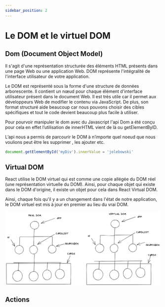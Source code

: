 ```yaml
---
sidebar_position: 2
---
```


# Le DOM et le virtuel DOM

## Dom (Document Object Model)

Il s'agit d'une représentation structurée des éléments HTML présents dans une page Web ou une application Web. DOM représente l'intégralité de l'interface utilisateur de votre application. 

Le DOM est représenté sous la forme d'une structure de données arborescente. Il contient un nœud pour chaque élément d'interface utilisateur présent dans le document Web. Il est très utile car il permet aux développeurs Web de modifier le contenu via JavaScript. De plus, son format structuré aide beaucoup car nous pouvons choisir des cibles spécifiques et tout le code devient beaucoup plus facile à utiliser. 

Pour pourvoir manipuler le dom avec du Javascript l'api Dom a été conçu pour cela en effet l’utilisation de innerHTML vient de là ou getElementByID.

L’api nous a permis de parcourir le DOM à n’importe quel noeud que nous voulions peut être les supprimer , les ajouter etc.

```javascript
document.getElementById('myDiv').innerValue = 'jolebowski'
```

## Virtual DOM

 React utilise le DOM virtuel qui est comme une copie allégée du DOM réel (une représentation virtuelle du DOM). Ainsi, pour chaque objet qui existe dans le DOM d'origine, il existe un objet pour cela dans React Virtual DOM. 

 Ainsi, chaque fois qu'il y a un changement dans l'état de notre application, le DOM virtuel est mis à jour en premier au lieu du vrai DOM.

 ![Virtual DOM and Real Dom](../../static/img/virtual-Dom-real-Dom.png)

## Actions 

